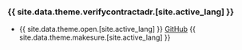 ### {{ site.data.theme.verifycontractadr.[site.active_lang] }}

* {{ site.data.theme.open.[site.active_lang] }} [GitHub](https://) {{ site.data.theme.makesure.[site.active_lang] }}
